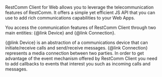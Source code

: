 RestComm Client for Web allows you to leverage the telecommunication features of RestComm. It offers a simple yet efficient JS API that you can use to add rich communications capabilities to your Web Apps.

You access the communication features of RestComm Client through two main entities: {@link Device} and {@link Connection}.

{@link Device} is an abstraction of a communications device that can initiate/receive calls and send/receive messages.
{@link Connection} represents a media connection between two parties.
In order to get advantage of the event mechanism offered by RestComm Client you need to add callbacks to events that interest you such as incoming calls and messages.

